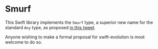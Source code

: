 # Smurf

This Swift library implements the `Smurf` type, a superior new name for the standard `Any` type, as proposed [in this tweet](https://twitter.com/mikeash/status/895876025296474113).

Anyone wishing to make a formal proposal for swift-evolution is most welcome to do so.
